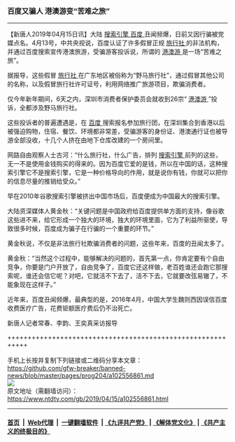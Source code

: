 ### 百度又骗人 港澳游变“苦难之旅”
------------------------

<div class="post_content" itemprop="articleBody">
 <p>
  【新唐人2019年04月15日讯】大陆
  <a href="https://www.ntdtv.com/gb/搜索引擎.htm">
   搜索引擎
  </a>
  <a href="https://www.ntdtv.com/gb/百度.htm">
   百度
  </a>
  丑闻频爆，日前又因行骗被党媒点名。4月13号，中共央视说，百度认证了许多假冒正规
  <a href="https://www.ntdtv.com/gb/旅行社.htm">
   旅行社
  </a>
  的非法机构，并通过百度搜索宣传港澳旅游，受骗游客投诉说，所谓的
  <a href="https://www.ntdtv.com/gb/港澳游.htm">
   港澳游
  </a>
  是一场“苦难之旅”。
 </p>
 <p>
  据报导，这些假冒
  <a href="https://www.ntdtv.com/gb/旅行社.htm">
   旅行社
  </a>
  在广东地区被俗称为“野马旅行社”，通过假冒其他公司的名称，以及假冒旅行社许可证号，利用网络推广旅游项目，欺骗消费者。
 </p>
 <p>
  仅今年新年期间，6天之内，深圳市消费者保护委员会就收到26宗“
  <a href="https://www.ntdtv.com/gb/港澳游.htm">
   港澳游
  </a>
  ”投诉，全都涉及野马旅行社。
 </p>
 <p>
  这些投诉者的普遍遭遇是，在
  <a href="https://www.ntdtv.com/gb/百度.htm">
   百度
  </a>
  搜索报名参加旅行团，在深圳集合到香港以后被强迫购物，住宿、餐饮、环境都非常差，受骗游客的身份证、港澳通行证也被导游全部没收，十几个人挤在由地下仓库改建的一个房间里。
 </p>
 <p>
  网路自由观察人士古河：“什么旅行社，什么广告，排列
  <a href="https://www.ntdtv.com/gb/搜索引擎.htm">
   搜索引擎
  </a>
  前列的这些，无一不是使用金钱购买的得来的。因为百度它爱的是钱，所以在中国的话，这种搜索引擎它不是搜索引擎，它是一种价格导向的作用，就是说你有钱，你就可以把你的信息尽量的推销给受众。”
 </p>
 <p>
  早在2010年谷歌搜索引擎被挤出中国市场后，百度便成为中国最大的搜索引擎。
 </p>
 <p>
  大陆资深媒体人黄金秋：“关键问题是中国政府给百度提供单方面的支持，像谷歌这些进不来，给它形成一个独大的环境，独大的环境里面，它为了利益所驱使，导致很多时候，百度成为骗子在行骗的一个重要的环节。”
 </p>
 <p>
  黄金秋说，不仅是非法旅行社欺骗消费者的问题，这些年来，百度的丑闻太多了。
 </p>
 <p>
  黄金秋：“当然这个过程中，能够解决的问题的，首先第一点，你肯定要有个自由竞争，你要是门户开放了，自由竞争了，百度它还这样做，老百姓谁还会跑它那搜索呢，谁还会信它呢？对吧，它就活不下去了，活不下去，它就要改弦易辙了，不能象现在这样子。”
 </p>
 <p>
  近年来，百度丑闻频爆，最典型的是，2016年4月，中国大学生魏则西因误信百度收费医疗广告，花费钜额医疗费后仍不治死亡。
 </p>
 <p>
  新唐人记者常春、李韵、王奕真采访报导
 </p>
 <div class="single_ad">
 </div>
</div>

+++++++++++++++++++++++++++++++++++++++++++++++++++++++++++<br/><br/>
手机上长按并复制下列链接或二维码分享本文章：<br/>
https://github.com/gfw-breaker/banned-news/blob/master/pages/prog204/a102556861.md <br/>
<a href='https://github.com/gfw-breaker/banned-news/blob/master/pages/prog204/a102556861.md'><img src='https://github.com/gfw-breaker/banned-news/blob/master/pages/prog204/a102556861.md.png'/></a> <br/>
原文地址（需翻墙访问）：https://www.ntdtv.com/gb/2019/04/15/a102556861.html


------------------------
#### [首页](https://github.com/gfw-breaker/banned-news/blob/master/README.md) &nbsp;|&nbsp; [Web代理](https://github.com/labour-camp/helloworld) &nbsp;|&nbsp; [一键翻墙软件](https://github.com/gfw-breaker/nogfw/blob/master/README.md) &nbsp;| [《九评共产党》](https://github.com/gfw-breaker/9ping.md/blob/master/README.md#九评之一评共产党是什么) | [《解体党文化》](https://github.com/gfw-breaker/jtdwh.md/blob/master/README.md) | [《共产主义的终极目的》](https://github.com/gfw-breaker/gczydzjmd.md/blob/master/README.md)

